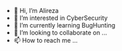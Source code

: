 - 👋 Hi, I’m Alireza
- 👀 I’m interested in CyberSecurity
- 🌱 I’m currently learning BugHunting
- 💞️ I’m looking to collaborate on ...
- 📫 How to reach me ...

<!---
madboy1100/madboy1100 is a ✨ special ✨ repository because its `README.md` (this file) appears on your GitHub profile.
You can click the Preview link to take a look at your changes.
--->
